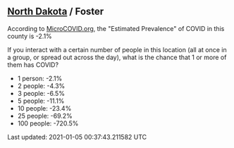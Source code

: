 
## [North Dakota](/united-states/north-dakota) / Foster

According to [MicroCOVID.org](http://microcovid.org),
the "Estimated Prevalence" of COVID in this county is -2.1%

If you interact with a certain number of people in this location
(all at once in a group, or spread out across the day), what is the chance that
1 or more of them has COVID?

- 1 person: -2.1%
- 2 people: -4.3%
- 3 people: -6.5%
- 5 people: -11.1%
- 10 people: -23.4%
- 25 people: -69.2%
- 100 people: -720.5%

Last updated: 2021-01-05 00:37:43.211582 UTC
